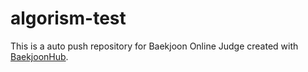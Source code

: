 # algorism-test
This is a auto push repository for Baekjoon Online Judge created with [BaekjoonHub](https://github.com/BaekjoonHub/BaekjoonHub).
